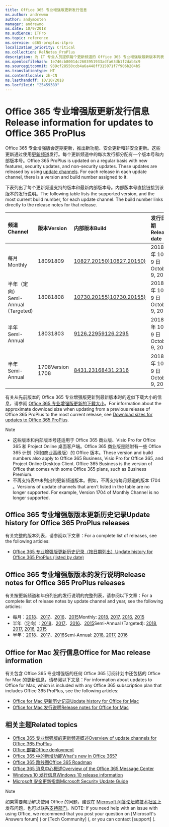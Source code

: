 ```yaml
---
title: Office 365 专业增强版更新发行信息
ms.author: andrewmo
author: andymosten
manager: andrewmo
ms.date: 10/9/2018
ms.audience: ITPro
ms.topic: reference
ms.service: o365-proplus-itpro
localization_priority: Critical
ms.collection: RelNotes_ProPlus
description: 为 IT 专业人员提供每个更新频道的 Office 365 专业增强版最新版本列表和发行说明链接与更新历史记录
ms.openlocfilehash: 1e746cb80014c2603951933adfa63db1f2dab3c9
ms.sourcegitcommit: 939cf28550ccb4a6a448ff315071f7f906b204b5
ms.translationtype: HT
ms.contentlocale: zh-CN
ms.lasthandoff: 10/10/2018
ms.locfileid: "25459389"
---
```

# <a name="release-information-for-updates-to-office-365-proplus"></a><span data-ttu-id="9e5d9-103">Office 365 专业增强版更新发行信息</span><span class="sxs-lookup"><span data-stu-id="9e5d9-103">Release information for updates to Office 365 ProPlus</span></span>

<span data-ttu-id="9e5d9-p101">Office 365 专业增强版会定期更新，推出新功能、安全更新和非安全更新。这些更新通过使用[更新频道](https://docs.microsoft.com/DeployOffice/overview-of-update-channels-for-office-365-proplus)发行。每个更新频道中的每次发行都分配有一个版本号和内部版本号。</span><span class="sxs-lookup"><span data-stu-id="9e5d9-p101">Office 365 ProPlus is updated on a regular basis with new features, security updates, and non-security updates. These updates are released by using [update channels](https://docs.microsoft.com/DeployOffice/overview-of-update-channels-for-office-365-proplus). For each release in each update channel, there is a version and build number assigned to it.</span></span> 

<span data-ttu-id="9e5d9-p102">下表列出了每个更新频道支持的版本和最新内部版本号。内部版本号直接链接到该版本的发行说明。</span><span class="sxs-lookup"><span data-stu-id="9e5d9-p102">The following table lists the supported version, and the most current build number, for each update channel. The build number links directly to the release notes for that release.</span></span> 

  
|<span data-ttu-id="9e5d9-109">**频道**</span><span class="sxs-lookup"><span data-stu-id="9e5d9-109">**Channel**</span></span>|<span data-ttu-id="9e5d9-110">**版本**</span><span class="sxs-lookup"><span data-stu-id="9e5d9-110">**Version**</span></span>|<span data-ttu-id="9e5d9-111">**内部版本**</span><span class="sxs-lookup"><span data-stu-id="9e5d9-111">**Build**</span></span>|<span data-ttu-id="9e5d9-112">**发行日期**</span><span class="sxs-lookup"><span data-stu-id="9e5d9-112">**Release date**</span></span>|<span data-ttu-id="9e5d9-113">**版本支持到**</span><span class="sxs-lookup"><span data-stu-id="9e5d9-113">**Version supported until**</span></span>|
|:-----|:-----|:-----|:-----|:-----|
|<span data-ttu-id="9e5d9-114">每月</span><span class="sxs-lookup"><span data-stu-id="9e5d9-114">Monthly</span></span>  <br/> |<span data-ttu-id="9e5d9-115">1809</span><span class="sxs-lookup"><span data-stu-id="9e5d9-115">1809</span></span>  <br/> |[<span data-ttu-id="9e5d9-116">10827.20150)</span><span class="sxs-lookup"><span data-stu-id="9e5d9-116">10827.20150)</span></span>](monthly-channel-2018.md#version-1809-october-9)  <br/> | <span data-ttu-id="9e5d9-117">2018 年 10 月 9 日</span><span class="sxs-lookup"><span data-stu-id="9e5d9-117">October 9, 2018</span></span>  <br/> |<span data-ttu-id="9e5d9-118">版本 1810 已发布</span><span class="sxs-lookup"><span data-stu-id="9e5d9-118">Version 1808 is released</span></span> <br/>|
|<span data-ttu-id="9e5d9-119">半年（定向）</span><span class="sxs-lookup"><span data-stu-id="9e5d9-119">Semi-Annual (Targeted)</span></span>  <br/> |<span data-ttu-id="9e5d9-120">1808</span><span class="sxs-lookup"><span data-stu-id="9e5d9-120">1808</span></span>  <br/> |[<span data-ttu-id="9e5d9-121">10730.20155)</span><span class="sxs-lookup"><span data-stu-id="9e5d9-121">10730.20155)</span></span>](semi-annual-channel-targeted-2018.md#version-1808-october-9)  <br/> | <span data-ttu-id="9e5d9-122">2018 年 10 月 9 日</span><span class="sxs-lookup"><span data-stu-id="9e5d9-122">October 9, 2018</span></span>  <br/> | <span data-ttu-id="9e5d9-123">2019 年 3 月 13 日</span><span class="sxs-lookup"><span data-stu-id="9e5d9-123">March 13, 2019</span></span> <br/>|
|<span data-ttu-id="9e5d9-124">半年</span><span class="sxs-lookup"><span data-stu-id="9e5d9-124">Semi-Annual</span></span> <br/> |<span data-ttu-id="9e5d9-125">1803</span><span class="sxs-lookup"><span data-stu-id="9e5d9-125">1803</span></span>  <br/> | [<span data-ttu-id="9e5d9-126">9126.2295</span><span class="sxs-lookup"><span data-stu-id="9e5d9-126">9126.2295</span></span>](semi-annual-channel-2018.md#version-1803-october-9) <br/> |<span data-ttu-id="9e5d9-127">2018 年 10 月 9 日</span><span class="sxs-lookup"><span data-stu-id="9e5d9-127">October 9, 2018</span></span>  <br/> | <span data-ttu-id="9e5d9-128">2019 年 12 月 10 日</span><span class="sxs-lookup"><span data-stu-id="9e5d9-128">December 10, 2019</span></span> <br/>|
|<span data-ttu-id="9e5d9-129">半年</span><span class="sxs-lookup"><span data-stu-id="9e5d9-129">Semi-Annual</span></span> <br/> |<span data-ttu-id="9e5d9-130">1708</span><span class="sxs-lookup"><span data-stu-id="9e5d9-130">Version 1708</span></span>  <br/> |[<span data-ttu-id="9e5d9-131">8431.2316</span><span class="sxs-lookup"><span data-stu-id="9e5d9-131">8431.2316</span></span>](semi-annual-channel-2018.md#version-1708-october-9)  <br/> |<span data-ttu-id="9e5d9-132">2018 年 10 月 9 日</span><span class="sxs-lookup"><span data-stu-id="9e5d9-132">October 9, 2018</span></span>  <br/> | <span data-ttu-id="9e5d9-133">2019 年 3 月 13 日</span><span class="sxs-lookup"><span data-stu-id="9e5d9-133">March 13, 2019</span></span> <br/>|

<span data-ttu-id="9e5d9-134">有关从先前版本的 Office 365 专业增强版更新到最新版本时的近似下载大小的信息，请参阅 [Office 365 专业增强版更新的下载大小](download-sizes-office365-proplus-updates.md)。</span><span class="sxs-lookup"><span data-stu-id="9e5d9-134">For information about the approximate download size when updating from a previous release of Office 365 ProPlus to the most current release, see [Download sizes for updates to Office 365 ProPlus](download-sizes-office365-proplus-updates.md).</span></span>

> [!NOTE]
> - <span data-ttu-id="9e5d9-p103">这些版本和内部版本号还适用于 Office 365 商业版、Visio Pro for Office 365 和 Project Online 桌面客户端。Office 365 商业版是随附有一些 Office 365 计划（例如商业高级版）的 Office 版本。</span><span class="sxs-lookup"><span data-stu-id="9e5d9-p103">These version and build numbers also apply to Office 365 Business, Visio Pro for Office 365, and Project Online Desktop Client. Office 365 Business is the version of Office that comes with some Office 365 plans, such as Business Premium.</span></span>
> - <span data-ttu-id="9e5d9-p104">不再支持表中未列出的更新频道版本。例如，不再支持每月频道的版本 1704 。</span><span class="sxs-lookup"><span data-stu-id="9e5d9-p104">Versions of update channels that aren't listed in the table are no longer supported. For example, Version 1704 of Monthly Channel is no longer supported.</span></span> 


## <a name="update-history-for-office-365-proplus-releases"></a><span data-ttu-id="9e5d9-139">Office 365 专业增强版版本更新历史记录</span><span class="sxs-lookup"><span data-stu-id="9e5d9-139">Update history for Office 365 ProPlus releases</span></span>

<span data-ttu-id="9e5d9-140">有关完整的版本列表，请参阅以下文章：</span><span class="sxs-lookup"><span data-stu-id="9e5d9-140">For a complete list of releases, see the following articles:</span></span>
 - [<span data-ttu-id="9e5d9-141">Office 365 专业增强版更新历史记录（按日期列出）</span><span class="sxs-lookup"><span data-stu-id="9e5d9-141">Update history for Office 365 ProPlus (listed by date)</span></span>](update-history-office365-proplus-by-date.md)

## <a name="release-notes-for-office-365-proplus-releases"></a><span data-ttu-id="9e5d9-142">Office 365 专业增强版版本的发行说明</span><span class="sxs-lookup"><span data-stu-id="9e5d9-142">Release notes for Office 365 ProPlus releases</span></span>

<span data-ttu-id="9e5d9-143">有关按更新频道和年份列出的发行说明的完整列表，请参阅以下文章：</span><span class="sxs-lookup"><span data-stu-id="9e5d9-143">For a complete list of release notes by update channel and year, see the following articles:</span></span>
 - <span data-ttu-id="9e5d9-144">每月：[2018](monthly-channel-2018.md)、[2017](monthly-channel-2017.md)、[2016](monthly-channel-2016.md)、[2015](monthly-channel-2015.md)</span><span class="sxs-lookup"><span data-stu-id="9e5d9-144">Monthly: [2018](monthly-channel-2018.md), [2017](monthly-channel-2017.md), [2016](monthly-channel-2016.md), [2015](monthly-channel-2015.md)</span></span>
 - <span data-ttu-id="9e5d9-145">半年（定向）：[2018](semi-annual-channel-targeted-2018.md)、[2017](semi-annual-channel-targeted-2017.md)、[2016](semi-annual-channel-targeted-2016.md)、[2015](semi-annual-channel-targeted-2015.md)</span><span class="sxs-lookup"><span data-stu-id="9e5d9-145">Semi-Annual (Targeted): [2018](semi-annual-channel-targeted-2018.md), [2017](semi-annual-channel-targeted-2017.md), [2016](semi-annual-channel-targeted-2016.md), [2015](semi-annual-channel-targeted-2015.md)</span></span>
 - <span data-ttu-id="9e5d9-146">半年：[2018](semi-annual-channel-2018.md)、[2017](semi-annual-channel-2017.md)、[2016](semi-annual-channel-2016.md)</span><span class="sxs-lookup"><span data-stu-id="9e5d9-146">Semi-Annual: [2018](semi-annual-channel-2018.md), [2017](semi-annual-channel-2017.md), [2016](semi-annual-channel-2016.md)</span></span>

## <a name="office-for-mac-release-information"></a><span data-ttu-id="9e5d9-147">Office for Mac 发行信息</span><span class="sxs-lookup"><span data-stu-id="9e5d9-147">Office for Mac release information</span></span>

<span data-ttu-id="9e5d9-148">有关包含 Office 365 专业增强版的任何 Office 365 订阅计划中还包括的 Office for Mac 的更新信息，请参阅以下文章：</span><span class="sxs-lookup"><span data-stu-id="9e5d9-148">For information about updates to Office for Mac, which is included with any Office 365 subscription plan that includes Office 365 ProPlus, see the following articles:</span></span>
 - [<span data-ttu-id="9e5d9-149">Office for Mac 更新历史记录</span><span class="sxs-lookup"><span data-stu-id="9e5d9-149">Update history for Office for Mac</span></span>](update-history-office-for-mac.md)
 - [<span data-ttu-id="9e5d9-150">Office for Mac 发行说明</span><span class="sxs-lookup"><span data-stu-id="9e5d9-150">Release notes for Office for Mac</span></span>](release-notes-office-for-mac.md)


## <a name="related-topics"></a><span data-ttu-id="9e5d9-151">相关主题</span><span class="sxs-lookup"><span data-stu-id="9e5d9-151">Related topics</span></span>

- [<span data-ttu-id="9e5d9-152">Office 365 专业增强版的更新频道概述</span><span class="sxs-lookup"><span data-stu-id="9e5d9-152">Overview of update channels for Office 365 ProPlus</span></span>](https://docs.microsoft.com/DeployOffice/overview-of-update-channels-for-office-365-proplus)
- [<span data-ttu-id="9e5d9-153">Office 部署</span><span class="sxs-lookup"><span data-stu-id="9e5d9-153">Office deployment</span></span>](https://docs.microsoft.com/deployoffice/)
- [<span data-ttu-id="9e5d9-154">Office 365 中的新增功能</span><span class="sxs-lookup"><span data-stu-id="9e5d9-154">What's new in Office 365?</span></span>](https://support.office.com/article/95c8d81d-08ba-42c1-914f-bca4603e1426)
- [<span data-ttu-id="9e5d9-155">Office 365 路线图</span><span class="sxs-lookup"><span data-stu-id="9e5d9-155">Office 365 Roadmap</span></span>](https://products.office.com/business/office-365-roadmap)
- [<span data-ttu-id="9e5d9-156">Office 365 消息中心概述</span><span class="sxs-lookup"><span data-stu-id="9e5d9-156">Overview of the Office 365 Message Center</span></span>](https://support.office.com/article/38fb3333-bfcc-4340-a37b-deda509c2093)
- [<span data-ttu-id="9e5d9-157">Windows 10 发行信息</span><span class="sxs-lookup"><span data-stu-id="9e5d9-157">Windows 10 release information</span></span>](https://www.microsoft.com/itpro/windows-10/release-information)
- [<span data-ttu-id="9e5d9-158">Microsoft 安全更新指南</span><span class="sxs-lookup"><span data-stu-id="9e5d9-158">Microsoft Security Update Guide</span></span>](https://portal.msrc.microsoft.com/)

> [!NOTE]
> <span data-ttu-id="9e5d9-159">如果需要帮助解决使用 Office 的问题，建议在 [Microsoft 问答论坛](https://answers.microsoft.com/)或[技术社区](https://techcommunity.microsoft.com/)上发布问题，也可以联系[支持部门](https://support.microsoft.com/contactus)。</span><span class="sxs-lookup"><span data-stu-id="9e5d9-159">NOTE: If you need help with an issue with using Office, we recommend that you post your question on [Microsoft's Answers forum] ([](https://answers.microsoft.com/) or [Tech Community] ([](https://techcommunity.microsoft.com/), or you can contact [support] ([](https://support.microsoft.com/contactus).</span></span>
